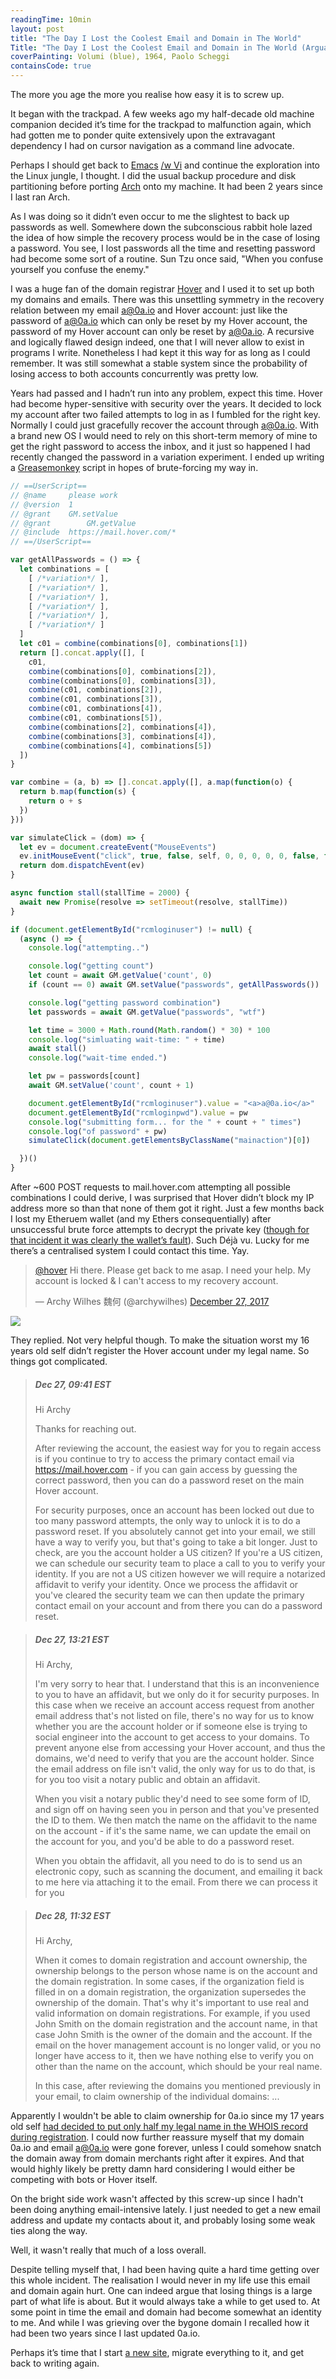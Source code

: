 ```yaml
---
readingTime: 10min
layout: post
title: "The Day I Lost the Coolest Email and Domain in The World"
Title: "The Day I Lost the Coolest Email and Domain in The World (Arguably)"
coverPainting: Volumi (blue), 1964, Paolo Scheggi
containsCode: true
---
```


The more you age the more you realise how easy it is to screw up.

It began with the trackpad. A few weeks ago my half-decade old machine companion decided it’s time for the trackpad to malfunction again, which had gotten me to ponder quite extensively upon the extravagant dependency I had on cursor navigation as a command line advocate.

Perhaps I should get back to [Emacs](http://emacs.sexy/) [/w Vi](https://www.emacswiki.org/emacs/Evil) and continue the exploration into the Linux jungle, I thought. I did the usual backup procedure and disk partitioning before porting [Arch](https://wiki.archlinux.org/index.php/Arch_is_the_best) onto my machine. It had been 2 years since I last ran Arch.

As I was doing so it didn’t even occur to me the slightest to back up passwords as well. Somewhere down the subconscious rabbit hole lazed the idea of how simple the recovery process would be in the case of losing a password. You see, I lost passwords all the time and resetting password had become some sort of a routine. Sun Tzu once said, "When you confuse yourself you confuse the enemy."

I was a huge fan of the domain registrar [Hover](https://en.wikipedia.org/wiki/Hover_(domain_registrar)) and I used it to set up both my domains and emails. There was this unsettling symmetry in the recovery relation between my email <a>a@0a.io</a> and Hover account: just like the password of <a>a@0a.io</a> which can only be reset by my Hover account, the password of my Hover account can only be reset by <a>a@0a.io</a>. A recursive and logically flawed design indeed, one that I will never allow to exist in programs I write. Nonetheless I had kept it this way for as long as I could remember. It was still somewhat a stable system since the probability of losing access to both accounts concurrently was pretty low.

Years had passed and I hadn’t run into any problem, expect this time. Hover had become hyper-sensitive with security over the years. It decided to lock my account after two failed attempts to log in as I fumbled for the right key. Normally I could just gracefully recover the account through <a>a@0a.io</a>. With a brand new OS I would need to rely on this short-term memory of mine to get the right password to access the inbox, and it just so happened I had recently changed the password in a variation experiment. I ended up writing a [Greasemonkey](https://addons.mozilla.org/en-US/firefox/addon/greasemonkey/) script in hopes of brute-forcing my way in.

```js
// ==UserScript==
// @name     please work
// @version  1
// @grant    GM.setValue
// @grant		 GM.getValue
// @include  https://mail.hover.com/*
// ==/UserScript==

var getAllPasswords = () => {
  let combinations = [
    [ /*variation*/ ],
    [ /*variation*/ ],
    [ /*variation*/ ],
    [ /*variation*/ ],
    [ /*variation*/ ],
    [ /*variation*/ ]
  ]
  let c01 = combine(combinations[0], combinations[1])
  return [].concat.apply([], [
    c01,
    combine(combinations[0], combinations[2]),
    combine(combinations[0], combinations[3]),
    combine(c01, combinations[2]),
    combine(c01, combinations[3]),
    combine(c01, combinations[4]),
    combine(c01, combinations[5]),
    combine(combinations[2], combinations[4]),
    combine(combinations[3], combinations[4]),
    combine(combinations[4], combinations[5])
  ])
}

var combine = (a, b) => [].concat.apply([], a.map(function(o) {
  return b.map(function(s) {
    return o + s
  })
}))

var simulateClick = (dom) => {
  let ev = document.createEvent("MouseEvents")
  ev.initMouseEvent("click", true, false, self, 0, 0, 0, 0, 0, false, false, false, false, 0, null)
  return dom.dispatchEvent(ev)
}

async function stall(stallTime = 2000) {
  await new Promise(resolve => setTimeout(resolve, stallTime))
}

if (document.getElementById("rcmloginuser") != null) {
  (async () => {
    console.log("attempting..")

    console.log("getting count")
    let count = await GM.getValue('count', 0)
    if (count == 0) await GM.setValue("passwords", getAllPasswords())

    console.log("getting password combination")
    let passwords = await GM.getValue("passwords", "wtf")

    let time = 3000 + Math.round(Math.random() * 30) * 100
    console.log("simluating wait-time: " + time)
    await stall()
    console.log("wait-time ended.")

    let pw = passwords[count]
    await GM.setValue('count', count + 1)

    document.getElementById("rcmloginuser").value = "<a>a@0a.io</a>"
    document.getElementById("rcmloginpwd").value = pw
    console.log("submitting form... for the " + count + " times")
    console.log("of password" + pw)
    simulateClick(document.getElementsByClassName("mainaction")[0])

  })()
}
```

After ~600 POST requests to mail.hover.com attempting all possible combinations I could derive, I was surprised that Hover didn’t block my IP address more so than that none of them got it right. Just a few months back I lost my Etheruem wallet (and my Ethers consequentially) after unsuccessful brute force attempts to decrypt the private key ([though for that incident it was clearly the wallet’s fault](https://github.com/ethereum/mist/issues/2411)). Such Déjà vu. Lucky for me there’s a centralised system I could contact this time. Yay.

<blockquote class="twitter-tweet" data-lang="en"><p lang="en" dir="ltr"><a href="https://twitter.com/hover?ref_src=twsrc%5Etfw">@hover</a> Hi there. Please get back to me asap. I need your help. My account is locked &amp; I can&#39;t access to my recovery account.</p>&mdash; Archy Wilhes 魏何 (@archywilhes) <a href="https://twitter.com/archywilhes/status/945929498201006081?ref_src=twsrc%5Etfw">December 27, 2017</a></blockquote> <script async src="https://platform.twitter.com/widgets.js" charset="utf-8"></script>

<img src="../img/hover-can-you-help.png" style="max-width:300px">

They replied. Not very helpful though. To make the situation worst my 16 years old self didn’t register the Hover account under my legal name. So things got complicated.

>##### Dec 27, 09:41 EST
>Hi Archy
>
>Thanks for reaching out.
>
>After reviewing the account, the easiest way for you to regain access is if you continue to try to access the primary contact email via https://mail.hover.com - if you can gain access by guessing the correct password, then you can do a password reset on the main Hover account.
>
>For security purposes, once an account has been locked out due to too many password attempts, the only way to unlock it is to do a password reset. If you absolutely cannot get into your email, we still have a way to verify you, but that's going to take a bit longer. Just to check, are you the account holder a US citizen? If you're a US citizen, we can schedule our security team to place a call to you to verify your identity. If you are not a US citizen however we will require a notarized affidavit to verify your identity. Once we process the affidavit or you've cleared the security team we can then update the primary contact email on your account and from there you can do a password reset.

<div></div>

> ##### Dec 27, 13:21 EST
>Hi Archy,
>
>I'm very sorry to hear that. I understand that this is an inconvenience to you to have an affidavit, but we only do it for security purposes. In this case when we receive an account access request from another email address that's not listed on file, there's no way for us to know whether you are the account holder or if someone else is trying to social engineer into the account to get access to your domains. To prevent anyone else from accessing your Hover account, and thus the domains, we'd need to verify that you are the account holder. Since the email address on file isn't valid, the only way for us to do that, is for you too visit a notary public and obtain an affidavit.
>
>When you visit a notary public they'd need to see some form of ID, and sign off on having seen you in person and that you've presented the ID to them. We then match the name on the affidavit to the name on the account - if it's the same name, we can update the email on the account for you, and you'd be able to do a password reset.
>
>When you obtain the affidavit, all you need to do is to send us an electronic copy, such as scanning the document, and emailing it back to me here via attaching it to the email. From there we can process it for you

<div></div>

> ##### Dec 28, 11:32 EST
>Hi Archy,
>
>When it comes to domain registration and account ownership, the ownership belongs to the person whose name is on the account and the domain registration. In some cases, if the organization field is filled in on a domain registration, the organization supersedes the ownership of the domain. That's why it's important to use real and valid information on domain registrations. For example, if you used John Smith on the domain registration and the account name, in that case John Smith is the owner of the domain and the account. If the email on the hover management account is no longer valid, or you no longer have access to it, then we have nothing else to verify you on other than the name on the account, which should be your real name.
>
>In this case, after reviewing the domains you mentioned previously in your email, to claim ownership of the individual domains:
> ...

Apparently I wouldn't be able to claim ownership for 0a.io since my 17 years old self [had decided to put only half my legal name in the WHOIS record during registration](https://www.whois.com/whois/0a.io). I could now further reassure myself that my domain 0a.io and email <a>a@0a.io</a> were gone forever, unless I could somehow snatch the domain away from domain merchants right after it expires. And that would highly likely be pretty damn hard considering I would either be competing with bots or Hover itself.

On the bright side work wasn't affected by this screw-up since I hadn't been doing anything email-intensive lately. I just needed to get a new email address and update my contacts about it, and probably losing some weak ties along the way.

Well, it wasn't really that much of a loss overall.

Despite telling myself that, I had been having quite a hard time getting over this whole incident. The realisation I would never in my life use this email and domain again hurt. One can indeed argue that losing things is a large part of what life is about. But it would always take a while to get used to. At some point in time the email and domain had become somewhat an identity to me. And while I was grieving over the bygone domain I recalled how it had been two years since I last updated 0a.io.

Perhaps it’s time that I start [a new site](http://zer0.degree), migrate everything to it, and get back to writing again.
